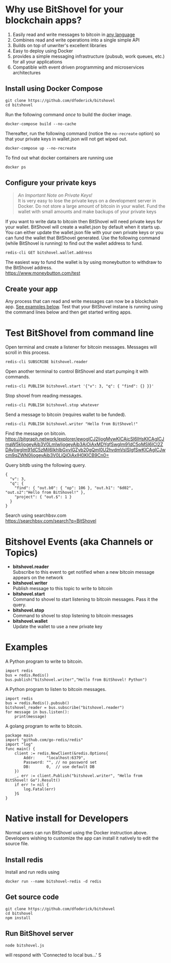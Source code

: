 
# Why use BitShovel for your blockchain apps?  
1) Easily read and write messages to bitcoin in [any language](#examples)
2) Combines read and write operations into a single simple API
3) Builds on top of unwriter's excellent libraries
4) Easy to deploy using Docker
5) provides a simple messaging infrastructure (pubsub, work queues, etc.) for all your applications
6) Compatible with event driven programming and microservices architectures

## Install using Docker Compose
```
git clone https://github.com/dfoderick/bitshovel
cd bitshovel
```
Run the following command *once* to build the docker image.
```
docker-compose build --no-cache
```
Thereafter, run the following command (notice the `no-recreate` option) so that your private keys in wallet.json will not get wiped out.
```
docker-compose up --no-recreate
```
To find out what docker containers are running use
```
docker ps
```
## Configure your private keys

>
> *An Important Note on Private Keys!*  
> It is very easy to lose the private keys on a development server in Docker. Do not store a large amount of bitcoin in your wallet. Fund the wallet with small amounts and make backups of your private keys
>

If you want to write data to bitcoin then BitShovel will need private keys for your wallet.
BitShovel will create a wallet.json by default when it starts up. You can either update
the wallet.json file with your own private keys or you can fund the wallet that BitShovel
generated. Use the following command (while BitShovel is running) to find out the wallet address to fund.
```
redis-cli GET bitshovel.wallet.address
```
The easiest way to fund the wallet is by using moneybutton to withdraw to the BitShovel address.  
https://www.moneybutton.com/test

## Create your app
Any process that can read and write messages can now be a blockchain app. [See examples below](#examples). Test that your BitShovel instane is running using the command lines below and then get started writing apps.

# Test BitShovel from command line
Open terminal and create a listener for bitcoin messages. Messages will scroll in this process.
```
redis-cli SUBSCRIBE bitshovel.reader
```
Open another terminal to control BitShovel and start pumping it with commands.
```
redis-cli PUBLISH bitshovel.start '{"v": 3, "q": { "find": {} }}'
```
Stop shovel from reading messages.
```
redis-cli PUBLISH bitshovel.stop whatever
```
Send a message to bitcoin (requires wallet to be funded).
```
redis-cli PUBLISH bitshovel.writer "Hello from BitShovel!"
```
Find the message on bitcoin.  
https://bitgraph.network/explorer/ewogICJ2IjogMywKICAicSI6IHsKICAgICJmaW5kIjogeyAib3V0LmIwIjogeyAib3AiOiAxMDYgfSwgIm91dC5oMSI6ICI2ZDAyIiwgIm91dC5zMiI6IkhlbGxvIGZyb20gQml0U2hvdmVsISIgfSwKICAgICJwcm9qZWN0IjogeyAib3V0LiQiOiAxIH0KICB9Cn0=

Query bitdb using the following query.
```
{
  "v": 3,
  "q": {
    "find": { "out.b0": { "op": 106 }, "out.h1": "6d02", "out.s2":"Hello from BitShovel!" },
    "project": { "out.$": 1 }
  }
}
```
Search using searchbsv.com  
https://searchbsv.com/search?q=BitShovel

# Bitshovel Events (aka Channels or Topics)
* **bitshovel.reader**  
  Subscribe to this event to get notified when a new bitcoin message appears on the network
* **bitshovel.writer**  
  Publish message to this topic to write to bitcoin
* **bitshovel.start**  
  Command to shovel to start listening to bitcoin messages. Pass it the query.
* **bitshovel.stop**  
  Command to shovel to stop listening to bitcoin messages
* **bitshovel.wallet**  
  Update the wallet to use a new private key

# Examples
A Python program to write to bitcoin.
```
import redis
bus = redis.Redis()
bus.publish("bitshovel.writer","Hello from BitShovel! Python")
```
A Python program to listen to bitcoin messages.
```
import redis
bus = redis.Redis().pubsub()
bitshovel_reader = bus.subscribe("bitshovel.reader")
for message in bus.listen():
    print(message)
```
A golang program to write to bitcoin.
```
package main
import "github.com/go-redis/redis"
import "log"
func main() {
	client := redis.NewClient(&redis.Options{
		Addr:     "localhost:6379",
		Password: "", // no password set
		DB:       0,  // use default DB
	})
	_, err := client.Publish("bitshovel.writer", "Hello from BitShovel! Go").Result()
	if err != nil {
		log.Fatal(err)
	}S
}
```

# Native install for Developers
Normal users can run BitShovel using the Docker instruction above. Developers wishing to customize the app can install it natively to edit the source file.

## Install redis
Install and run redis using  
```
docker run --name bitshovel-redis -d redis
```

## Get source code
```
git clone https://github.com/dfoderick/bitshovel
cd bitshovel
npm install
```
## Run BitShovel server
```
node bitshovel.js
```
will respond with 'Connected to local bus...'
S